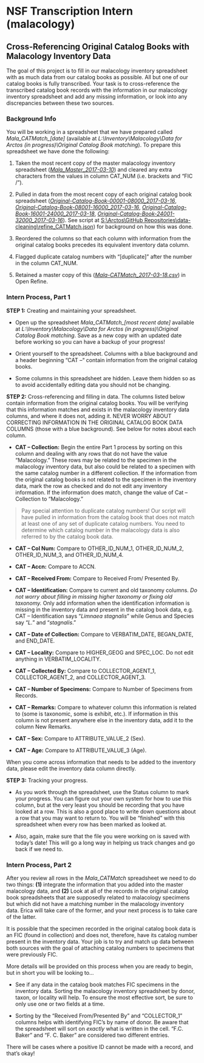# NSF Transcription Intern (malacology)
## Cross-Referencing Original Catalog Books with Malacology Inventory Data

The goal of this project is to fill in our malacology inventory spreadsheet with as much data from our catalog books as possible. All but one of our catalog books is fully transcribed. Your task is to cross-reference the transcribed catalog book records with the information in our malacology inventory spreadsheet and add any missing information, or look into any discrepancies between these two sources.

### Background Info

You will be working in a spreadsheet that we have prepared called *Mala\_CATMatch\_[date]* (available at *L:\Inventory\Malacology\Data for Arctos (in progress)\Original Catalog Book matching*). To prepare this spreadsheet we have done the following:

1. Taken the most recent copy of the master malacology inventory spreadsheet ([*Mala_Master_2017-03-10*](../working-files/Mala_Master_2017-03-10.csv)) and cleared any extra characters from the values in column CAT_NUM (i.e. brackets and “FIC /”).

1. Pulled in data from the most recent copy of each original catalog book spreadsheet (*[Original-Catalog-Book-00001-08000_2017-03-16](../working-files/Original-Catalog-Book-00001-08000_2017-03-16.csv)*, *[Original-Catalog-Book-08001-16000_2017-03-16](../working-files/Original-Catalog-Book-08001-16000_2017-03-16.csv)*, *[Original-Catalog-Book-16001-24000_2017-03-18](../working-files/Original-Catalog-Book-16001-24000_2017-03-18.csv)*, *[Original-Catalog-Book-24001-32000_2017-03-16](../working-files/Original-Catalog-Book-24001-32000_2017-03-16.xlxs)*). See script at [S:\Arctos\GitHub Repositories\data-cleaning\refine_CATMatch.json](../refine-scripts/refine_CATMatch.json)) for background on how this was done.

1. Reordered the columns so that each column with information from the original catalog books precedes its equivalent inventory data column.

1. Flagged duplicate catalog numbers with “[duplicate]” after the number in the column CAT_NUM.

1. Retained a master copy of this ([*Mala-CATMatch_2017-03-18.csv*](../working-files/Mala_CATMatch_2017-03-18.csv)) in Open Refine.

### Intern Process, Part 1

**STEP 1:** Creating and maintaining your spreadsheet.

- Open up the spreadsheet *Mala\_CATMatch\_[most recent date]* available at *L:\Inventory\Malacology\Data for Arctos (in progress)\Original Catalog Book matching*. Save as a new copy with an updated date before working so you can have a backup of your progress!

- Orient yourself to the spreadsheet. Columns with a blue background and a header beginning “CAT –“ contain information from the original catalog books.

- Some columns in this spreadsheet are hidden. Leave them hidden so as to avoid accidentally editing data you should not be changing.

**STEP 2:** Cross-referencing and filling in data.
The columns listed below contain information from the original catalog books. You will be verifying that this information matches and exists in the malacology inventory data columns, and where it does not, adding it. NEVER WORRY ABOUT CORRECTING INFORMATION IN THE ORIGINAL CATALOG BOOK DATA COLUMNS (those with a blue background). See below for notes about each column.

-	**CAT – Collection:** Begin the entire Part 1 process by sorting on this column and dealing with any rows that do not have the value “Malacology.” These rows may be related to the specimen in the malacology inventory data, but also could be related to a specimen with the same catalog number in a different collection. If the information from the original catalog books is not related to the specimen in the inventory data, mark the row as checked and do not edit any inventory information. If the information does match, change the value of Cat – Collection to “Malacology.”

 > Pay special attention to duplicate catalog numbers! Our script will have pulled in information from the catalog book that does not match at least one of any set of duplicate catalog numbers. You need to determine which catalog number in the malacology data is also referred to by the catalog book data.

-	**CAT – Col Num:** Compare to OTHER_ID_NUM_1, OTHER_ID_NUM_2, OTHER_ID_NUM_3, and OTHER_ID_NUM_4.

-	**CAT – Accn:** Compare to ACCN.

-	**CAT – Received From:** Compare to Received From/ Presented By.

-	**CAT – Identification:** Compare to current and old taxonomy columns. *Do not worry about filling in missing higher taxonomy or fixing old taxonomy.* Only add information when the identification information is missing in the inventory data and present in the catalog book data, e.g. CAT – Identification says “*Limnaea stagnalis*” while Genus and Species say “*L.*” and “*stagnalis*.”

-	**CAT – Date of Collection:** Compare to VERBATIM_DATE, BEGAN_DATE, and END_DATE.

-	**CAT – Locality:** Compare to HIGHER_GEOG and SPEC_LOC. Do not edit anything in VERBATIM_LOCALITY.

-	**CAT – Collected By:** Compare to COLLECTOR_AGENT_1, COLLECTOR_AGENT_2, and COLLECTOR_AGENT_3.

-	**CAT – Number of Specimens:** Compare to Number of Specimens from Records.

-	**CAT – Remarks:**  Compare to whatever column this information is related to (some is taxonomic, some is exhibit, etc.). If information in this column is not present anywhere else in the inventory data, add it to the column New Remarks.

-	**CAT – Sex:** Compare to ATTRIBUTE_VALUE_2 (Sex).

-	**CAT – Age:** Compare to ATTRIBUTE_VALUE_3 (Age).

When you come across information that needs to be added to the inventory data, please edit the inventory data column directly.

**STEP 3:** Tracking your progress.

-	As you work through the spreadsheet, use the Status column to mark your progress. You can figure out your own system for how to use this column, but at the very least you should be recording that you have looked at a row. This is also a good place to write down questions about a row that you may want to return to. You will be “finished” with this spreadsheet when every row has been marked as looked at.

-	Also, again, make sure that the file you were working on is saved with today’s date! This will go a long way in helping us track changes and go back if we need to.

### Intern Process, Part 2

After you review all rows in the *Mala_CATMatch* spreadsheet we need to do two things: **(1)** integrate the information that you added into the master malacology data, and **(2)** Look at all of the records in the original catalog book spreadsheets that are supposedly related to malacology specimens but which did not have a matching number in the malacology inventory data. Erica will take care of the former, and your next process is to take care of the latter.

It is possible that the specimen recorded in the original catalog book data is an FIC (found in collection) and does not, therefore, have its catalog number present in the inventory data. Your job is to try and match up data between both sources with the goal of attaching catalog numbers to specimens that were previously FIC.

More details will be provided on this process when you are ready to begin, but in short you will be looking to…

-	See if any data in the catalog book matches FIC specimens in the inventory data. Sorting the malacology inventory spreadsheet by donor, taxon, or locality will help. To ensure the most effective sort, be sure to only use one or two fields at a time.

-	Sorting by the “Received From/Presented By” and “COLLECTOR_1” columns helps with identifying FIC’s by name of donor. Be aware that the spreadsheet will sort on *exactly* what is written in the cell. “F.C. Baker” and “F. C. Baker” are considered two different entries.

There will be cases where a positive ID cannot be made with a record, and that’s okay!
